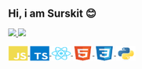 ## Hi, i am Surskit 😊
<div>
  <a href="https://github.com/surskit">
  <img height="140em" src="https://github-readme-stats.vercel.app/api?username=surskit&show_icons=true&theme=merko&include_all_commits=true&count_private=true"/>
  <img height="140em" src="https://github-readme-stats.vercel.app/api/top-langs/?username=surskit&layout=compact&langs_count=7&theme=merko"/>
</div>
 <div style="display: inline_block"><br>
  <img align="center" alt="Surs-Js" height="30" width="40" src="https://raw.githubusercontent.com/devicons/devicon/master/icons/javascript/javascript-plain.svg">
  <img align="center" alt="Surs-Ts" height="30" width="40" src="https://raw.githubusercontent.com/devicons/devicon/master/icons/typescript/typescript-plain.svg">
  <img align="center" alt="Surs-React" height="30" width="40" src="https://raw.githubusercontent.com/devicons/devicon/master/icons/react/react-original.svg">
  <img align="center" alt="Surs-HTML" height="30" width="40" src="https://raw.githubusercontent.com/devicons/devicon/master/icons/html5/html5-original.svg">
  <img align="center" alt="Surs-CSS" height="30" width="40" src="https://raw.githubusercontent.com/devicons/devicon/master/icons/css3/css3-original.svg">
  <img align="center" alt="Surs-Python" height="30" width="40" src="https://raw.githubusercontent.com/devicons/devicon/master/icons/python/python-original.svg">
</div>
